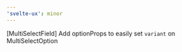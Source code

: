 ```yaml
---
'svelte-ux': minor
---
```


[MultiSelectField] Add optionProps to easily set `variant` on MultiSelectOption
